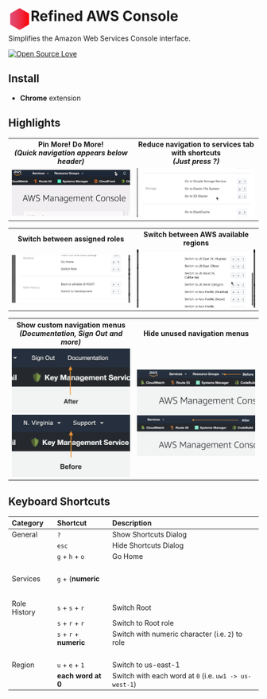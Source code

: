 # <img src="extension/images/icon128.png" width="45" align="left"> Refined AWS Console

Simplifies the Amazon Web Services Console interface.

[![Open Source Love](https://badges.frapsoft.com/os/v3/open-source-150x25.png?v=103)](https://github.com/ellerbrock/open-source-badges/)

## Install

- **Chrome** extension


## Highlights

<table>
  <tr>
    <th width="50%">
      Pin More! Do More!<br>
      <em>(Quick navigation appears below header)</em>
    </th>
    <th width="50%">
      Reduce navigation to services tab with shortcuts<br>
      <em>(Just press ?)</em>
    </th>
  </tr>
  <tr><!-- Prevent zebra stripes --></tr>
  <tr>
    <td>
      <img src="media/screenshot1.gif">
    </td>
    <td>
      <img src="media/screenshot2.gif">
    </td>
  </tr>
</table>

<table>
  <tr>
    <th width="50%">
      Switch between assigned roles<br>
    </th>
    <th width="50%">
      Switch between AWS available regions<br>
    </th>
  </tr>
  <tr><!-- Prevent zebra stripes --></tr>
  <tr>
    <td>
      <img src="media/screenshot5.png">
    </td>
    <td>
      <img src="media/screenshot6.gif">
    </td>
  </tr>
</table>

<table>
  <tr>
    <th width="50%">
      Show custom navigation menus<br>
      <em>(Documentation, Sign Out and more)</em>
    </th>
    <th width="50%">
      Hide unused navigation menus<br>
    </th>
  </tr>
  <tr><!-- Prevent zebra stripes --></tr>
  <tr>
    <td>
      <img src="media/screenshot7.png">
      <img src="media/screenshot8.png">
    </td>
    <td>
      <img src="media/screenshot3.png">
      <img src="media/screenshot4.png">
    </td>
  </tr>
</table>


## Keyboard Shortcuts

| Category      | Shortcut                                    | Description                                           |
| :------------ |:--------------------------------------------|:------------------------------------------------------|
| General       | `?`                                         | Show Shortcuts Dialog                                 |
|               | `esc`                                       | Hide Shortcuts Dialog                                 |
|               | `g` + `h` + `o`                             | Go Home                                               |
|&nbsp;         |                                             |                                                       |
| Services      | `g` + (**numeric** || **alphabet**) * 2     | Go to AWS service with numeric character (i.e. `2`)   |
|               |                                             |                                                       |
|&nbsp;         |                                             |                                                       |
| Role History  | `s` + `s` + `r`                             | Switch Root                                           |
|               | `s` + `r` + `r`                             | Switch to Root role                                   |
|               | `s` + `r` + **numeric**                     | Switch with numeric character (i.e. `2`) to role      |
|&nbsp;         |                                             |                                                       |
| Region        | `u` + `e` + `1`                             | Switch to us-east-1                                   |
|               | **each word at 0**                          | Switch with each word at `0` (i.e. `uw1 -> us-west-1`)|
